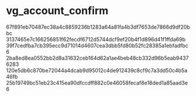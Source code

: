vg_account_confirm
==================
67f891eb70487ec38a4c8859236b1283a64a81fa4b3df7653de7866d9df20bbc
3137465e7c166256851f62fecdf6712d5744dcf9ef20b4f1d896d41f1ffda69b
39f7cedfba7cb395ecc9d71014d4607cea3dbb5fd80b52fc28385a1ebfadfbc6
2ba8ed8ea0552bb2d8a31632ceb164d62a1ae4beb48cb332d96b5eab94376283
120e5db6c870be72044a4dcab9d95012c4de912439c8cf9c7a3dd50c4b5a46fb
25b19749bc51eb23c415ea90dfccdff882c0e46058fecaf8e18ded1a85aad3e6
